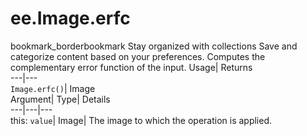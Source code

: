  
#  ee.Image.erfc 
bookmark_borderbookmark Stay organized with collections  Save and categorize content based on your preferences. 
Computes the complementary error function of the input. 
Usage| Returns  
---|---  
`Image.erfc()`| Image  
Argument| Type| Details  
---|---|---  
this: `value`| Image| The image to which the operation is applied.  
